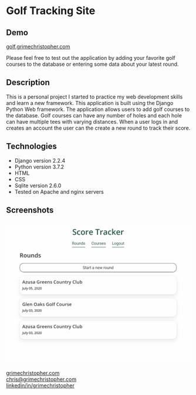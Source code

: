 # Golf Tracking Site

## Demo
[golf.grimechristopher.com](http://golf.grimechristopher.com)

Please feel free to test out the application by adding your favorite golf courses to the database or entering some data about your latest round.

## Description

This is a personal project I started to practice my web development skills and learn a new framework. This application is built using the Django Python Web framework.
The application allows users to add golf courses to the database. Golf courses can have any number of holes and each hole can have multiple tees with varying distances.
When a user logs in and creates an account the user can the create a new round to track their score. 

## Technologies

- Django version 2.2.4
- Python version 3.7.2
- HTML
- CSS
- Sqlite version 2.6.0
- Tested on Apache and nginx servers

## Screenshots

![Home Page](screenshots/golf-rounds.png)
---

[grimechristopher.com](https://grimechristopher.com)  
[chris@grimechristopher.com](mailto:chris@grimechristopher.com)  
[linkedin/in/grimechristopher](https://linkedin/in/grimechristopher)  
